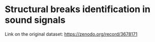 # Structural breaks identification in sound signals

Link on the original dataset: https://zenodo.org/record/3678171
